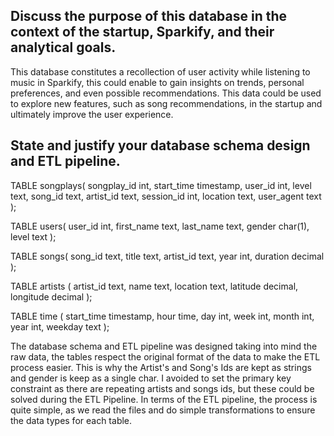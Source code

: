 ## Discuss the purpose of this database in the context of the startup, Sparkify, and their analytical goals.

This database constitutes a recollection of user activity while listening to music in Sparkify, this could enable to gain insights on trends, personal preferences, and even possible recommendations. This data could be used to explore new features, such as song recommendations, in the startup and ultimately improve the user experience. 

## State and justify your database schema design and ETL pipeline.

TABLE songplays(
    songplay_id int, 
    start_time timestamp, 
    user_id int, 
    level text, 
    song_id text, 
    artist_id text, 
    session_id int, 
    location text, 
    user_agent text
);


TABLE users(
    user_id int,
    first_name text,
    last_name text,
    gender char(1), 
    level text
);

TABLE songs(
    song_id text, 
    title text, 
    artist_id text, 
    year int, 
    duration decimal
);

TABLE artists (
    artist_id text, 
    name text, 
    location text, 
    latitude decimal, 
    longitude decimal
);

TABLE time (
    start_time timestamp,
    hour time,
    day int,
    week int,
    month int,
    year int,
    weekday text
);


The database schema and ETL pipeline was designed taking into mind the raw data, the tables respect the original format of the data to make the ETL process easier. This is why the Artist's and Song's Ids are kept as strings and gender is keep as a single char. I avoided to set the primary key constraint as there are repeating artists and songs ids, but these could be solved during the ETL Pipeline. In terms of the ETL pipeline, the process is quite simple, as we read the files and do simple transformations to ensure the data types for each table.